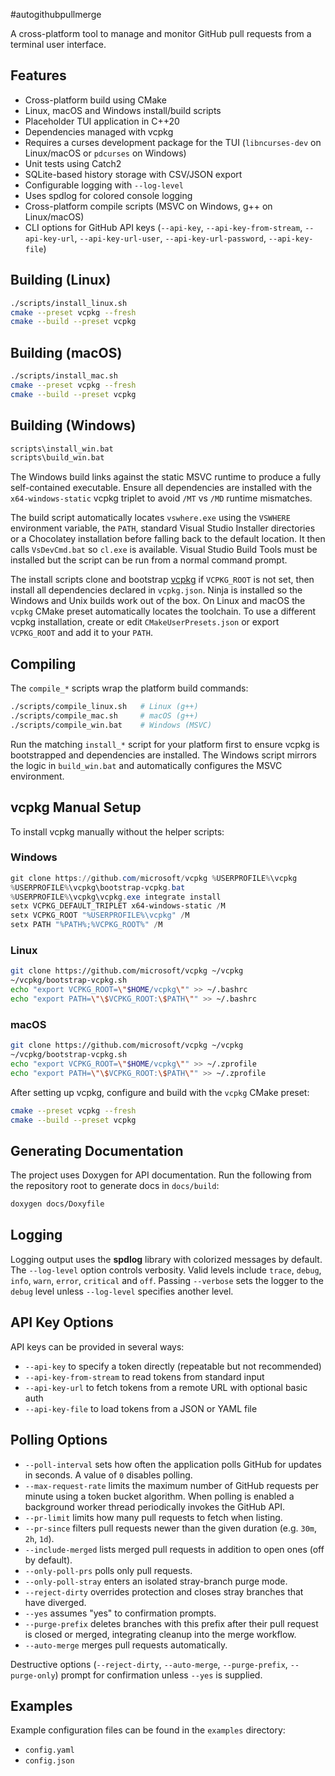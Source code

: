 #autogithubpullmerge

A cross-platform tool to manage and monitor GitHub pull requests from a terminal user interface.

## Features
- Cross-platform build using CMake
- Linux, macOS and Windows install/build scripts
- Placeholder TUI application in C++20
- Dependencies managed with vcpkg
- Requires a curses development package for the TUI (`libncurses-dev` on
  Linux/macOS or `pdcurses` on Windows)
- Unit tests using Catch2
- SQLite-based history storage with CSV/JSON export
- Configurable logging with `--log-level`
- Uses spdlog for colored console logging
- Cross-platform compile scripts (MSVC on Windows, g++ on Linux/macOS)
- CLI options for GitHub API keys (`--api-key`, `--api-key-from-stream`,
  `--api-key-url`, `--api-key-url-user`, `--api-key-url-password`,
  `--api-key-file`)

## Building (Linux)
```bash
./scripts/install_linux.sh
cmake --preset vcpkg --fresh
cmake --build --preset vcpkg
```

## Building (macOS)
```bash
./scripts/install_mac.sh
cmake --preset vcpkg --fresh
cmake --build --preset vcpkg
```

## Building (Windows)
```bat
scripts\install_win.bat
scripts\build_win.bat
```

The Windows build links against the static MSVC runtime to produce a
fully self-contained executable. Ensure all dependencies are installed
with the `x64-windows-static` vcpkg triplet to avoid `/MT` vs `/MD`
runtime mismatches.

The build script automatically locates `vswhere.exe` using the `VSWHERE`
environment variable, the `PATH`, standard Visual Studio Installer
directories or a Chocolatey installation before falling back to the default
location. It then calls `VsDevCmd.bat` so `cl.exe`
is available. Visual Studio Build Tools must be installed but the script can
be run from a normal command prompt.


The install scripts clone and bootstrap
[vcpkg](https://github.com/microsoft/vcpkg) if `VCPKG_ROOT` is not set, then
install all dependencies declared in `vcpkg.json`. Ninja is installed so the
Windows and Unix builds work out of the box. On Linux and macOS the `vcpkg`
CMake preset automatically locates the toolchain. To use a different vcpkg
installation, create or edit `CMakeUserPresets.json` or export `VCPKG_ROOT` and
add it to your `PATH`.

## Compiling

The `compile_*` scripts wrap the platform build commands:

```bash
./scripts/compile_linux.sh   # Linux (g++)
./scripts/compile_mac.sh     # macOS (g++)
./scripts/compile_win.bat    # Windows (MSVC)
```
Run the matching `install_*` script for your platform first to ensure vcpkg is
bootstrapped and dependencies are installed. The Windows script mirrors the
logic in `build_win.bat` and automatically configures the MSVC environment.

## vcpkg Manual Setup

To install vcpkg manually without the helper scripts:

### Windows
```powershell
git clone https://github.com/microsoft/vcpkg %USERPROFILE%\vcpkg
%USERPROFILE%\vcpkg\bootstrap-vcpkg.bat
%USERPROFILE%\vcpkg\vcpkg.exe integrate install
setx VCPKG_DEFAULT_TRIPLET x64-windows-static /M
setx VCPKG_ROOT "%USERPROFILE%\vcpkg" /M
setx PATH "%PATH%;%VCPKG_ROOT%" /M
```

### Linux
```bash
git clone https://github.com/microsoft/vcpkg ~/vcpkg
~/vcpkg/bootstrap-vcpkg.sh
echo "export VCPKG_ROOT=\"$HOME/vcpkg\"" >> ~/.bashrc
echo "export PATH=\"\$VCPKG_ROOT:\$PATH\"" >> ~/.bashrc
```

### macOS
```bash
git clone https://github.com/microsoft/vcpkg ~/vcpkg
~/vcpkg/bootstrap-vcpkg.sh
echo "export VCPKG_ROOT=\"$HOME/vcpkg\"" >> ~/.zprofile
echo "export PATH=\"\$VCPKG_ROOT:\$PATH\"" >> ~/.zprofile
```

After setting up vcpkg, configure and build with the `vcpkg` CMake preset:

```bash
cmake --preset vcpkg --fresh
cmake --build --preset vcpkg
```

## Generating Documentation

The project uses Doxygen for API documentation. Run the following from the
repository root to generate docs in `docs/build`:

```bash
doxygen docs/Doxyfile
```

## Logging

Logging output uses the **spdlog** library with colorized messages by default.
The `--log-level` option controls verbosity. Valid levels include
`trace`, `debug`, `info`, `warn`, `error`, `critical` and `off`.
Passing `--verbose` sets the logger to the `debug` level unless `--log-level`
specifies another level.

## API Key Options

API keys can be provided in several ways:

- `--api-key` to specify a token directly (repeatable but not recommended)
- `--api-key-from-stream` to read tokens from standard input
- `--api-key-url` to fetch tokens from a remote URL with optional basic auth
- `--api-key-file` to load tokens from a JSON or YAML file

## Polling Options

- `--poll-interval` sets how often the application polls GitHub for updates in
  seconds. A value of `0` disables polling.
- `--max-request-rate` limits the maximum number of GitHub requests per minute
  using a token bucket algorithm. When polling is enabled a background worker
  thread periodically invokes the GitHub API.
- `--pr-limit` limits how many pull requests to fetch when listing.
- `--pr-since` filters pull requests newer than the given duration
  (e.g. `30m`, `2h`, `1d`).
- `--include-merged` lists merged pull requests in addition to open ones (off by default).
- `--only-poll-prs` polls only pull requests.
- `--only-poll-stray` enters an isolated stray-branch purge mode.
- `--reject-dirty` overrides protection and closes stray branches that have
  diverged.
- `--yes` assumes "yes" to confirmation prompts.
- `--purge-prefix` deletes branches with this prefix after their pull
  request is closed or merged, integrating cleanup into the merge workflow.
- `--auto-merge` merges pull requests automatically.

Destructive options (`--reject-dirty`, `--auto-merge`, `--purge-prefix`,
`--purge-only`) prompt for confirmation unless `--yes` is supplied.

## Examples

Example configuration files can be found in the `examples` directory:

- `config.yaml`
- `config.json`
